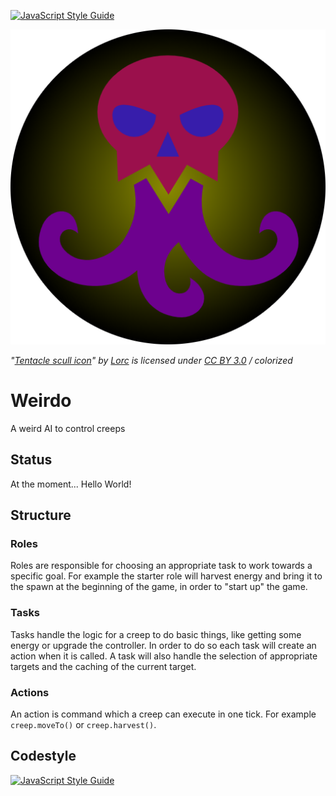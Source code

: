 [![JavaScript Style Guide](https://img.shields.io/badge/code_style-standard-brightgreen.svg)](https://standardjs.com)
<br>

![logo](assets/tentacles-skull.png)

_"[Tentacle scull icon](https://game-icons.net/1x1/lorc/tentacles-skull.html)"
by [Lorc](https://lorcblog.blogspot.com/)
is licensed under [CC BY 3.0](https://creativecommons.org/licenses/by/3.0/) 
/ colorized_

# Weirdo

A weird AI to control creeps

## Status 
At the moment... Hello World!

## Structure

### Roles

Roles are responsible for choosing an appropriate task to work towards
a specific goal. For example the starter role will harvest energy and bring
it to the spawn at the beginning of the game, in order to "start up" 
the game.

### Tasks
Tasks handle the logic for a creep to do basic things, like 
getting some energy or upgrade the controller.
In order to do so each task will create an action when it is 
called. A task will also handle the selection of appropriate
targets and the caching of the current target.

### Actions
An action is command which a creep can execute in one tick.
For example `creep.moveTo()` or `creep.harvest()`.

## Codestyle

[![JavaScript Style Guide](https://cdn.rawgit.com/standard/standard/master/badge.svg)](https://github.com/standard/standard)